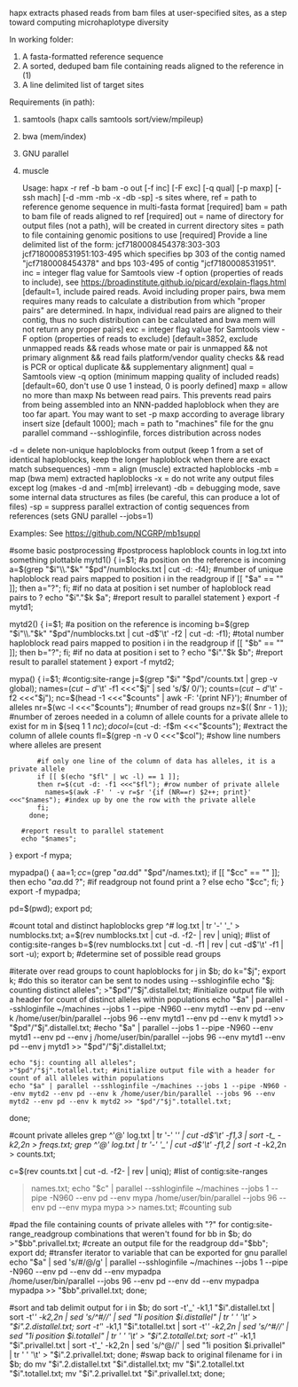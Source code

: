hapx extracts phased reads from bam files at user-specified sites, as a step toward computing
microhaplotype diversity

In working folder:
1) A fasta-formatted reference sequence
2) A sorted, deduped bam file containing reads aligned to the reference in (1)
3) A line delimited list of target sites

Requirements (in path):
1) samtools (hapx calls samtools sort/view/mpileup)
2) bwa (mem/index)
3) GNU parallel
4) muscle

    Usage: hapx -r ref -b bam -o out [-f inc] [-F exc] [-q qual] [-p maxp] [-ssh mach] [-d -mm -mb -x -db -sp] -s sites
where,
ref = path to reference genome sequence in multi-fasta format [required]
bam = path to bam file of reads aligned to ref [required]
out = name of directory for output files (not a path), will be created in current directory
sites = path to file containing genomic positions to use [required]
     Provide a line delimited list of the form:
         jcf7180008454378:303-303
         jcf7180008531951:103-495
     which specifies bp 303 of the contig named "jcf7180008454378" and bps 103-495 of contig "jcf7180008531951".
inc = integer flag value for Samtools view -f option (properties of reads to include), see https://broadinstitute.github.io/picard/explain-flags.html [default=1, include paired reads. Avoid including proper pairs, bwa mem requires many reads to calculate a distribution from which "proper pairs" are determined. In hapx, individual read pairs are aligned to their contig, thus no such distribution can be calculated and bwa mem will not return any proper pairs]
exc = integer flag value for Samtools view -F option (properties of reads to exclude) [default=3852, exclude unmapped reads && reads whose mate or pair is unmapped && not primary alignment && read fails platform/vendor quality checks && read is PCR or optical duplicate && supplementary alignment]
qual = Samtools view -q option (minimum mapping quality of included reads) [default=60, don't use 0 use 1 instead, 0 is poorly defined]
maxp = allow no more than maxp Ns between read pairs. This prevents read pairs from being assembled into an NNN-padded haploblock when they are too far apart.  You may want to set -p maxp according to average library insert size [default 1000];
mach = path to "machines" file for the gnu parallel command --sshloginfile, forces distribution across nodes

-d = delete non-unique haploblocks from output (keep 1 from a set of identical haploblocks, keep the longer haploblock when there are exact match subsequences)
-mm = align (muscle) extracted haploblocks
-mb = map (bwa mem) extracted haploblocks
-x = do not write any output files except log (makes -d and -m[mb] irrelevant)
-db = debugging mode, save some internal data structures as files (be careful, this can produce a lot of files)
-sp = suppress parallel extraction of contig sequences from references (sets GNU parallel --jobs=1)

Examples: See https://github.com/NCGRP/mb1suppl



#some basic postprocessing
#postprocess haploblock counts in log.txt into something plottable
mytd1() {
        i=$1; #a position on the reference is incoming
        a=$(grep "$i"\\."$k" "$pd"/numblocks.txt | cut -d: -f4); #number of unique haploblock read pairs mapped to position i in the readgroup
        if [[ "$a" == "" ]]; then a="?"; fi; #if no data at position i set number of haploblock read pairs to ?
        echo "$i"."$k $a"; #report result to parallel statement
}
export -f mytd1;

mytd2() {
        i=$1; #a position on the reference is incoming
        b=$(grep "$i"\\."$k" "$pd"/numblocks.txt | cut -d$'\t' -f2 | cut -d: -f1); #total number haploblock read pairs mapped to position i in the readgroup
        if [[ "$b" == "" ]]; then b="?"; fi; #if no data at position i set to ?
        echo "$i"."$k $b"; #report result to parallel statement
}
export -f mytd2;

mypa() {
       i=$1; #contig:site-range
       j=$(grep "$i" "$pd"/counts.txt | grep -v global);
       names=$(cut -d$'\t' -f1 <<<"$j" | sed 's/$/ 0/');
       counts=$(cut -d$'\t' -f2 <<<"$j");
       nc=$(head -1 <<<"$counts" | awk -F: '{print NF}'); #number of alleles
       nr=$(wc -l <<<"$counts"); #number of read groups
       nz=$(( $nr - 1 )); #number of zeroes needed in a column of allele counts for a private allele to exist
       for m in $(seq 1 1 $nc);
         do col=$(cut -d: -f$m <<<"$counts"); #extract the column of allele counts
           fl=$(grep -n -v 0 <<<"$col"); #show line numbers where alleles are present
           
           #if only one line of the column of data has alleles, it is a private allele
           if [[ $(echo "$fl" | wc -l) == 1 ]];
           then r=$(cut -d: -f1 <<<"$fl"); #row number of private allele
             names=$(awk -F' ' -v r=$r '{if (NR==r) $2++; print}' <<<"$names"); #index up by one the row with the private allele
           fi;
         done;
         
       #report result to parallel statement
       echo "$names";
}
export -f mypa;

mypadpa() {
          aa=$1;
          cc=$(grep "$aa.$dd" "$pd"/names.txt);
          if [[ "$cc" == "" ]];
          then echo "$aa.$dd ?"; #if readgroup not found print a ?
          else echo "$cc";
          fi;
}
export -f mypadpa;


pd=$(pwd); export pd;

#count total and distinct haploblocks
grep ^# log.txt | tr '-' '_' > numblocks.txt;
a=$(rev numblocks.txt | cut -d. -f2- | rev | uniq); #list of contig:site-ranges
b=$(rev numblocks.txt | cut -d. -f1 | rev | cut -d$'\t' -f1 | sort -u); export b; #determine set of possible read groups


#iterate over read groups to count haploblocks
for j in $b;
  do k="$j"; export k; #do this so iterator can be sent to nodes using --sshloginfile
    echo "$j: counting distinct alleles";
    >"$pd"/"$j".distallel.txt; #initialize output file with a header for count of distinct alleles within populations
    echo "$a" | parallel --sshloginfile ~/machines --jobs 1 --pipe -N960 --env mytd1 --env pd --env k /home/user/bin/parallel --jobs 96 --env mytd1 --env pd --env k mytd1 >> "$pd"/"$j".distallel.txt;
    #echo "$a" | parallel --jobs 1 --pipe -N960 --env mytd1 --env pd --env j /home/user/bin/parallel --jobs 96 --env mytd1 --env pd --env j mytd1 >> "$pd"/"$j".distallel.txt;
    
    echo "$j: counting all alleles";
    >"$pd"/"$j".totallel.txt; #initialize output file with a header for count of all alleles within populations
    echo "$a" | parallel --sshloginfile ~/machines --jobs 1 --pipe -N960 --env mytd2 --env pd --env k /home/user/bin/parallel --jobs 96 --env mytd2 --env pd --env k mytd2 >> "$pd"/"$j".totallel.txt;
  done;


#count private alleles
grep ^'@' log.txt | tr '-' '_' | cut -d$'\t' -f1,3 | sort -t_ -k2,2n > freqs.txt;
grep ^'@' log.txt | tr '-' '_' | cut -d$'\t' -f1,2 | sort -t_ -k2,2n > counts.txt;

c=$(rev counts.txt | cut -d. -f2- | rev | uniq); #list of contig:site-ranges
>names.txt;
echo "$c" | parallel --sshloginfile ~/machines --jobs 1 --pipe -N960 --env pd --env mypa /home/user/bin/parallel --jobs 96 --env pd --env mypa mypa >> names.txt; #counting sub

#pad the file containing counts of private alleles with "?" for contig:site-range_readgroup combinations that weren't found
for bb in $b;
do >"$bb".privallel.txt; #create an output file for the readgroup
  dd="$bb"; export dd; #transfer iterator to variable that can be exported for gnu parallel
  echo "$a" | sed 's/#/@/g' | parallel --sshloginfile ~/machines --jobs 1 --pipe -N960 --env pd --env dd --env mypadpa \
                              /home/user/bin/parallel --jobs 96 --env pd --env dd --env mypadpa mypadpa >> "$bb".privallel.txt;
done;

#sort and tab delimit output
for i in $b;
  do sort -t'_' -k1,1 "$i".distallel.txt | sort -t'_' -k2,2n | sed 's/^#//' | sed "1i position $i.distallel" | tr ' ' '\t' > "$i".2.distallel.txt;
    sort -t'_' -k1,1 "$i".totallel.txt | sort -t'_' -k2,2n | sed 's/^#//' | sed "1i position $i.totallel" | tr ' ' '\t'  > "$i".2.totallel.txt;
    sort -t'_' -k1,1 "$i".privallel.txt | sort -t'_' -k2,2n | sed 's/^@//' | sed "1i position $i.privallel" | tr ' ' '\t'  > "$i".2.privallel.txt;
  done;
#swap back to original filename
for i in $b; 
  do mv "$i".2.distallel.txt "$i".distallel.txt;
    mv "$i".2.totallel.txt "$i".totallel.txt;
    mv "$i".2.privallel.txt "$i".privallel.txt;
  done;





